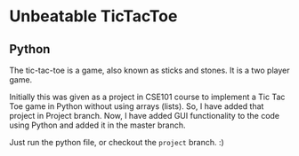 # Unbeatable TicTacToe

## Python

The tic-tac-toe is a game, also known as sticks and stones. It is a two player game.

Initially this was given as a project in CSE101 course to implement a Tic Tac Toe game in Python without using arrays (lists). So, I have added that project in Project branch. Now, I have added GUI functionality to the code using Python and added it in the master branch.

Just run the python file, or checkout the `project` branch. :)
